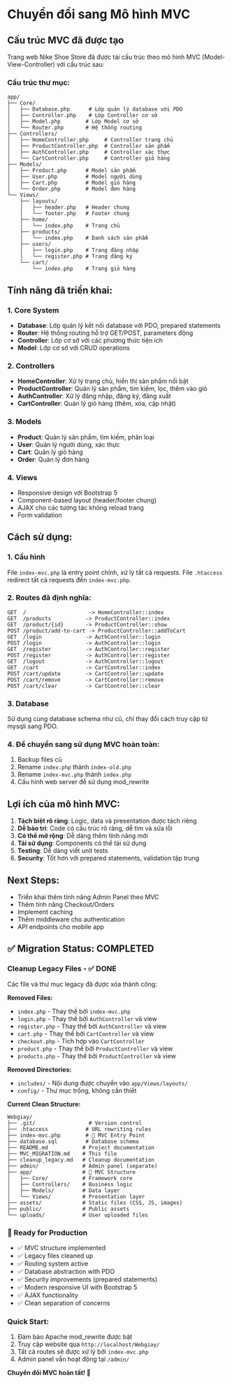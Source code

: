 # Chuyển đổi sang Mô hình MVC

## Cấu trúc MVC đã được tạo

Trang web Nike Shoe Store đã được tái cấu trúc theo mô hình MVC (Model-View-Controller) với cấu trúc sau:

### Cấu trúc thư mục:
```
app/
├── Core/
│   ├── Database.php      # Lớp quản lý database với PDO
│   ├── Controller.php    # Lớp Controller cơ sở
│   ├── Model.php        # Lớp Model cơ sở
│   └── Router.php       # Hệ thống routing
├── Controllers/
│   ├── HomeController.php     # Controller trang chủ
│   ├── ProductController.php  # Controller sản phẩm
│   ├── AuthController.php     # Controller xác thực
│   └── CartController.php     # Controller giỏ hàng
├── Models/
│   ├── Product.php      # Model sản phẩm
│   ├── User.php         # Model người dùng
│   ├── Cart.php         # Model giỏ hàng
│   └── Order.php        # Model đơn hàng
└── Views/
    ├── layouts/
    │   ├── header.php   # Header chung
    │   └── footer.php   # Footer chung
    ├── home/
    │   └── index.php    # Trang chủ
    ├── products/
    │   └── index.php    # Danh sách sản phẩm
    ├── users/
    │   ├── login.php    # Trang đăng nhập
    │   └── register.php # Trang đăng ký
    └── cart/
        └── index.php    # Trang giỏ hàng
```

## Tính năng đã triển khai:

### 1. Core System
- **Database**: Lớp quản lý kết nối database với PDO, prepared statements
- **Router**: Hệ thống routing hỗ trợ GET/POST, parameters động
- **Controller**: Lớp cơ sở với các phương thức tiện ích
- **Model**: Lớp cơ sở với CRUD operations

### 2. Controllers
- **HomeController**: Xử lý trang chủ, hiển thị sản phẩm nổi bật
- **ProductController**: Quản lý sản phẩm, tìm kiếm, lọc, thêm vào giỏ
- **AuthController**: Xử lý đăng nhập, đăng ký, đăng xuất
- **CartController**: Quản lý giỏ hàng (thêm, xóa, cập nhật)

### 3. Models
- **Product**: Quản lý sản phẩm, tìm kiếm, phân loại
- **User**: Quản lý người dùng, xác thực
- **Cart**: Quản lý giỏ hàng
- **Order**: Quản lý đơn hàng

### 4. Views
- Responsive design với Bootstrap 5
- Component-based layout (header/footer chung)
- AJAX cho các tương tác không reload trang
- Form validation

## Cách sử dụng:

### 1. Cấu hình
File `index-mvc.php` là entry point chính, xử lý tất cả requests.
File `.htaccess` redirect tất cả requests đến `index-mvc.php`.

### 2. Routes đã định nghĩa:
```
GET  /                    -> HomeController::index
GET  /products           -> ProductController::index
GET  /product/{id}       -> ProductController::show
POST /product/add-to-cart -> ProductController::addToCart
GET  /login              -> AuthController::login
POST /login              -> AuthController::login
GET  /register           -> AuthController::register
POST /register           -> AuthController::register
GET  /logout             -> AuthController::logout
GET  /cart               -> CartController::index
POST /cart/update        -> CartController::update
POST /cart/remove        -> CartController::remove
POST /cart/clear         -> CartController::clear
```

### 3. Database
Sử dụng cùng database schema như cũ, chỉ thay đổi cách truy cập từ mysqli sang PDO.

### 4. Để chuyển sang sử dụng MVC hoàn toàn:
1. Backup files cũ
2. Rename `index.php` thành `index-old.php`
3. Rename `index-mvc.php` thành `index.php`
4. Cấu hình web server để sử dụng mod_rewrite

## Lợi ích của mô hình MVC:

1. **Tách biệt rõ ràng**: Logic, data và presentation được tách riêng
2. **Dễ bảo trì**: Code có cấu trúc rõ ràng, dễ tìm và sửa lỗi
3. **Có thể mở rộng**: Dễ dàng thêm tính năng mới
4. **Tái sử dụng**: Components có thể tái sử dụng
5. **Testing**: Dễ dàng viết unit tests
6. **Security**: Tốt hơn với prepared statements, validation tập trung

## Next Steps:
- Triển khai thêm tính năng Admin Panel theo MVC
- Thêm tính năng Checkout/Orders
- Implement caching
- Thêm middleware cho authentication
- API endpoints cho mobile app

## ✅ Migration Status: COMPLETED

### Cleanup Legacy Files - ✅ DONE
Các file và thư mục legacy đã được xóa thành công:

**Removed Files:**
- `index.php` - Thay thế bởi `index-mvc.php`
- `login.php` - Thay thế bởi `AuthController` và view
- `register.php` - Thay thế bởi `AuthController` và view  
- `cart.php` - Thay thế bởi `CartController` và view
- `checkout.php` - Tích hợp vào `CartController`
- `product.php` - Thay thế bởi `ProductController` và view
- `products.php` - Thay thế bởi `ProductController` và view

**Removed Directories:**
- `includes/` - Nội dung được chuyển vào `app/Views/layouts/`
- `config/` - Thư mục trống, không cần thiết

**Current Clean Structure:**
```
Webgiay/
├── .git/                 # Version control
├── .htaccess            # URL rewriting rules
├── index-mvc.php        # 🎯 MVC Entry Point
├── database.sql         # Database schema
├── README.md           # Project documentation
├── MVC_MIGRATION.md    # This file
├── cleanup_legacy.md   # Cleanup documentation
├── admin/              # Admin panel (separate)
├── app/                # 🎯 MVC Structure
│   ├── Core/           # Framework core
│   ├── Controllers/    # Business logic
│   ├── Models/         # Data layer
│   └── Views/          # Presentation layer
├── assets/             # Static files (CSS, JS, images)
├── public/             # Public assets
└── uploads/            # User uploaded files
```

### 🚀 Ready for Production
- ✅ MVC structure implemented
- ✅ Legacy files cleaned up
- ✅ Routing system active
- ✅ Database abstraction with PDO
- ✅ Security improvements (prepared statements)
- ✅ Modern responsive UI with Bootstrap 5
- ✅ AJAX functionality
- ✅ Clean separation of concerns

### Quick Start:
1. Đảm bảo Apache mod_rewrite được bật
2. Truy cập website qua `http://localhost/Webgiay/`
3. Tất cả routes sẽ được xử lý bởi `index-mvc.php`
4. Admin panel vẫn hoạt động tại `/admin/`

**Chuyển đổi MVC hoàn tất! 🎉**
